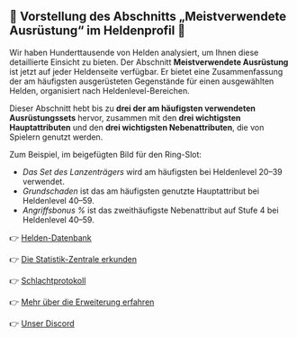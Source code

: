 ## 📢 Vorstellung des Abschnitts „Meistverwendete Ausrüstung“ im Heldenprofil 🚀

Wir haben Hunderttausende von Helden analysiert, um Ihnen diese detaillierte Einsicht zu bieten. Der Abschnitt **Meistverwendete Ausrüstung** ist jetzt auf jeder Heldenseite verfügbar. Er bietet eine Zusammenfassung der am häufigsten ausgerüsteten Gegenstände für einen ausgewählten Helden, organisiert nach Heldenlevel-Bereichen.

Dieser Abschnitt hebt bis zu **drei der am häufigsten verwendeten Ausrüstungssets** hervor, zusammen mit den **drei wichtigsten Hauptattributen** und den **drei wichtigsten Nebenattributen**, die von Spielern genutzt werden.

Zum Beispiel, im beigefügten Bild für den Ring-Slot:

- *Das Set des Lanzenträgers* wird am häufigsten bei Heldenlevel 20–39 verwendet.
- *Grundschaden* ist das am häufigsten genutzte Hauptattribut bei Heldenlevel 40–59.
- *Angriffsbonus %* ist das zweithäufigste Nebenattribut auf Stufe 4 bei Heldenlevel 40–59.


👉 [Helden-Datenbank](https://forgeofgames.com/heroes)

👉 [Die Statistik-Zentrale erkunden](https://forgeofgames.com/stats-hub)

👉 [Schlachtprotokoll](https://forgeofgames.com/battle-log)

👉 [Mehr über die Erweiterung erfahren](https://forgeofgames.com/help/browser-extension)

👉 [Unser Discord](https://discord.gg/4vFeeh7CZn)

